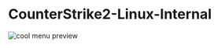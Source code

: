 # CounterStrike2-Linux-Internal

![cool menu preview](https://r2.e-z.host/bb3dfc85-7f7f-4dcb-8b0b-3a4af0aa57e4/wc3y232f1dql9b75tv.png)

